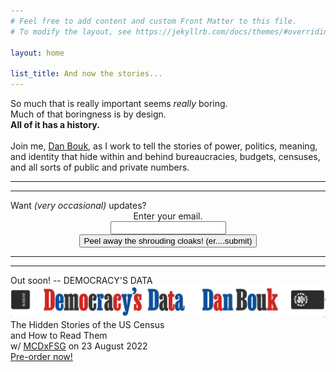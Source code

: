 ```yaml
---
# Feel free to add content and custom Front Matter to this file.
# To modify the layout, see https://jekyllrb.com/docs/themes/#overriding-theme-defaults

layout: home

list_title: And now the stories...
---
```

So much that is really important seems *really* boring.<br>
Much of that boringness is by design.<br>
**All of it has a history.**<br><br>
Join me, [Dan Bouk](/aboutdan/), as I work to tell the stories of power, politics, meaning, and identity that hide within and behind bureaucracies, budgets, censuses, and all sorts of public and private numbers.

 ---
 ---

<form
  action="https://buttondown.email/api/emails/embed-subscribe/danbouk"
  method="post"
  target="popupwindow"
  onsubmit="window.open('https://buttondown.email/danbouk', 'popupwindow')"
  class="embeddable-buttondown-form"
>
Want <i> (very occasional) </i> updates? <br>
<center>
  <label for="bd-email">Enter your email.</label> <br>
  <input type="email" name="email" id="bd-email" /><br>
  <input type="submit" value="Peel away the shrouding cloaks! (er....submit)" />
</center>
</form>
<p></p>

---
---

Out soon! -- DEMOCRACY'S DATA<br>
![Democracy's Data Dan Bouk](/images/dems_data_spine.jpg)
The Hidden Stories of the US Census<br>
and How to Read Them<br>
w/ [MCDxFSG](https://us.macmillan.com/books/9780374602543/democracysdata) on 23 August 2022<br>
[Pre-order now!](https://bookshop.org/books/democracy-s-data-the-hidden-stories-in-the-u-s-census-and-how-to-read-them/9780374602543)



<p>
</p>
